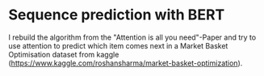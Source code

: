 # Sequence prediction with BERT

I rebuild the algorithm from the "Attention is all you need"-Paper and try to use attention to predict which item comes next in a Market Basket Optimisation dataset from kaggle (https://www.kaggle.com/roshansharma/market-basket-optimization).

